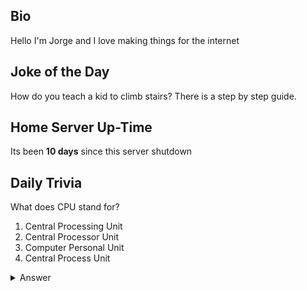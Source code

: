 ## Bio

Hello I'm Jorge and I love making things for the internet

## Joke of the Day

How do you teach a kid to climb stairs? There is a step by step guide.

## Home Server Up-Time

Its been **10 days** since this server shutdown


## Daily Trivia

What does CPU stand for?
 1. Central Processing Unit
 2. Central Processor Unit
 3. Computer Personal Unit
 4. Central Process Unit

<details>
  <summary>Answer</summary>
  Central Processing Unit
</details>
